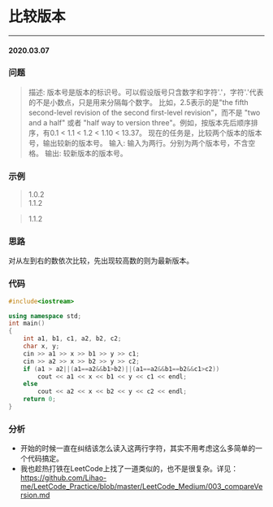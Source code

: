 # 比较版本
***
#### 2020.03.07

### 问题
>描述:
版本号是版本的标识号。可以假设版号只含数字和字符'.'，字符'.'代表的不是小数点，只是用来分隔每个数字。
比如，2.5表示的是"the fifth second-level revision of the second first-level revision"，而不是
"two and a half" 或者 "half way to version three"。例如，按版本先后顺序排序，有0.1 < 1.1 < 1.2 < 1.10 < 13.37。
现在的任务是，比较两个版本的版本号，输出较新的版本号。
输入:
输入为两行。分别为两个版本号，不含空格。
输出:
较新版本的版本号。

### 示例
>1.0.2  
1.1.2  

>1.1.2

### 思路
>
对从左到右的数依次比较，先出现较高数的则为最新版本。

### 代码
```c++
#include<iostream> 

using namespace std;
int main()
{
	int a1, b1, c1, a2, b2, c2;
	char x, y;
	cin >> a1 >> x >> b1 >> y >> c1;
	cin >> a2 >> x >> b2 >> y >> c2;
	if (a1 > a2||(a1==a2&&b1>b2)||(a1==a2&&b1==b2&&c1>c2))
		cout << a1 << x << b1 << y << c1 << endl;
	else
		cout << a2 << x << b2 << y << c2 << endl;
	return 0;
}
```

### 分析
 - 开始的时候一直在纠结该怎么读入这两行字符，其实不用考虑这么多简单的一个代码搞定。
 - 我也趁热打铁在LeetCode上找了一道类似的，也不是很复杂。详见：
 https://github.com/Lihao-me/LeetCode_Practice/blob/master/LeetCode_Medium/003_compareVersion.md

